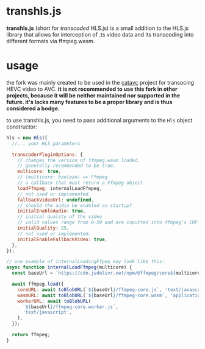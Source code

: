 # transhls.js

**transhls.js** (short for _transcoded_ HLS.js) is a small addition to the HLS.js library that allows for interception of .ts video data and its transcoding into different formats via ffmpeg.wasm.

# usage

the fork was mainly created to be used in the [catavc](https://nedoxff.github.io/projects/catavc) project for transocing HEVC video to AVC. **it is not recommended to use this fork in other projects, because it will be neither maintained nor supported in the future. it's lacks many features to be a proper library and is thus considered a bodge.**

to use transhls.js, you need to pass additional arguments to the `Hls` object constructor:

```js
hls = new Hls({
  //... your HLS parameters

  transcoderPluginOptions: {
    // changes the version of ffmpeg.wasm loaded.
    // generally recommended to be true.
    multicore: true,
    // (multicore: boolean) => Ffmpeg
    // a callback that must return a Ffmpeg object
    loadFfmpeg: internalLoadFfmpeg,
    // not used or implemented.
    fallbackVideoUrl: undefined,
    // should the audio be enabled on startup?
    initialEnableAudio: true,
    // initial quality of the video
    // valid values range from 0-50 and are inputted into ffmpeg's CRF parameter (51 - initialQuality)
    initialQuality: 25,
    // not used or implemented.
    initialEnableFallbackVideo: true,
  },
});

// one example of internalLoadingFfpeg may look like this:
async function internalLoadFfmpeg(multicore) {
  const baseUrl = `https://cdn.jsdelivr.net/npm/@ffmpeg/core${multicore ? '-mt' : ''}@0.12.6/dist/esm`;

  await ffmpeg.load({
    coreURL: await toBlobURL(`${baseUrl}/ffmpeg-core.js`, 'text/javascript'),
    wasmURL: await toBlobURL(`${baseUrl}/ffmpeg-core.wasm`, 'application/wasm'),
    workerURL: await toBlobURL(
      `${baseUrl}/ffmpeg-core.worker.js`,
      'text/javascript',
    ),
  });

  return ffmpeg;
}
```
